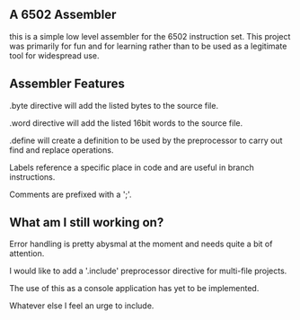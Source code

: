 ## A 6502 Assembler
this is a simple low level assembler for the 6502 instruction set. This project was primarily for fun and for learning rather than to be used as a legitimate tool for widespread use.

## Assembler Features

.byte directive will add the listed bytes to the source file.

.word directive will add the listed 16bit words to the source file.

.define will create a definition to be used by the preprocessor to carry out find and replace operations.

Labels reference a specific place in code and are useful in branch instructions.

Comments are prefixed with a ';'.

## What am I still working on?
Error handling is pretty abysmal at the moment and needs quite a bit of attention.

I would like to add a '.include' preprocessor directive for multi-file projects.

The use of this as a console application has yet to be implemented.

Whatever else I feel an urge to include.